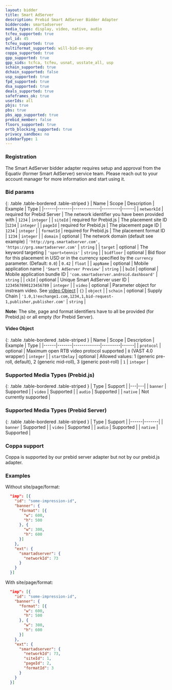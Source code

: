 ```yaml
---
layout: bidder
title: Smart AdServer
description: Prebid Smart AdServer Bidder Adapter
biddercode: smartadserver
media_types: display, video, native, audio
tcfeu_supported: true
gvl_id: 45
tcfeu_supported: true
multiformat_supported: will-bid-on-any
coppa_supported: true
gpp_supported: true
gpp_sids: tcfca, tcfeu, usnat, usstate_all, usp
schain_supported: true
dchain_supported: false
usp_supported: true
fpd_supported: true
dsa_supported: true
deals_supported: true
safeframes_ok: true
userIds: all
pbjs: true
pbs: true
pbs_app_supported: true
prebid_member: false
floors_supported: true
ortb_blocking_supported: true
privacy_sandbox: no
sidebarType: 1
---
```


### Registration

The Smart AdServer bidder adapter requires setup and approval from the Equativ (former Smart AdServer) service team. Please reach out to your account manager for more information and start using it.

### Bid params

{: .table .table-bordered .table-striped }
| Name | Scope | Description | Example | Type |
|------|-------|-------------|---------|------|
| `networkId` | required for Prebid Server | The network identifier you have been provided with | `1234` | `integer` |
| `siteId` | required for Prebid.js | The placement site ID |`1234` | `integer` |
| `pageId` | required for Prebid.js | The placement page ID | `1234` | `integer` |
| `formatId` | required for Prebid.js | The placement format ID | `1234` | `integer` |
| `domain` | optional | The network domain (default see example) | `'http://prg.smartadserver.com', 'https://prg.smartadserver.com'` | `string` |
| `target` | optional | The keyword targeting | `'sport=tennis'` | `string` |
| `bidfloor` | optional | Bid floor for this placement in USD or in the currency specified by the `currency` parameter. (Default: `0.0`) | `0.42` | `float` |
| `appName` | optional | Mobile application name | `'Smart AdServer Preview'` | `string` |
| `buId` | optional | Mobile application bundle ID | `'com.smartadserver.android.dashboard'` | `string` |
| `ckId` | optional | Unique Smart AdServer user ID | `1234567890123456789` | `integer` |
| `video` | optional | Parameter object for instream video. See [video Object](#smartadserver-video-object) | `{}` | `object` |
| `schain` | optional | Supply Chain | `'1.0,1!exchange1.com,1234,1,bid-request-1,publisher,publisher.com'` | `string` |

**Note:** The site, page and format identifiers have to all be provided (for Prebid.js) or all empty (for Prebid Server).

<a name="smartadserver-video-object"></a>

#### Video Object

{: .table .table-bordered .table-striped }
| Name | Scope | Description | Example | Type |
|------|-------|-------------|---------|------|
| `protocol` | optional | Maximum open RTB video protocol supported | `8` (VAST 4.0 wrapper) | `integer` |
| `startDelay` | optional | Allowed values: 1 (generic pre-roll, default), 2 (generic mid-roll), 3 (generic post-roll) | `1` | `integer` |

### Supported Media Types (Prebid.js)

{: .table .table-bordered .table-striped }
| Type | Support |
|---|---|
| `banner` | Supported |
| `video`  | Supported |
| `audio`  | Supported |
| `native` | Not currently supported |

### Supported Media Types (Prebid Server)

{: .table .table-bordered .table-striped }
| Type   | Support |
|------|-------|
| `banner` | Supported |
| `video`  | Supported |
| `audio`  | Supported |
| `native` | Supported |

### Coppa support
Coppa is supported by our prebid server adapter but not by our prebid.js adapter.

### Examples

Without site/page/format:

```json
  "imp": [{
    "id": "some-impression-id",
    "banner": {
      "format": [{
        "w": 600,
        "h": 500
      }, {
        "w": 300,
        "h": 600
      }]
    },
    "ext": {
      "smartadserver": {
        "networkId": 73
      }
    }
  }]
```

With site/page/format:

```json
  "imp": [{
    "id": "some-impression-id",
    "banner": {
      "format": [{
        "w": 600,
        "h": 500
      }, {
        "w": 300,
        "h": 600
      }]
    },
    "ext": {
      "smartadserver": {
        "networkId": 73,
        "siteId": 1,
        "pageId": 2,
        "formatId": 3
      }
    }
  }]
```

